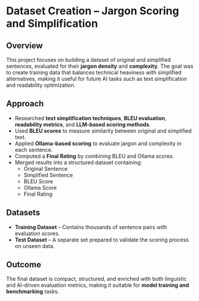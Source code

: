 # Dataset Creation – Jargon Scoring and Simplification

## Overview  
This project focuses on building a dataset of original and simplified sentences, evaluated for their **jargon density** and **complexity**. The goal was to create training data that balances technical heaviness with simplified alternatives, making it useful for future AI tasks such as text simplification and readability optimization.  

## Approach  
- Researched **text simplification techniques**, **BLEU evaluation**, **readability metrics**, and **LLM-based scoring methods**.  
- Used **BLEU scores** to measure similarity between original and simplified text.  
- Applied **Ollama-based scoring** to evaluate jargon and complexity in each sentence.  
- Computed a **Final Rating** by combining BLEU and Ollama scores.  
- Merged results into a structured dataset containing:  
  - Original Sentence  
  - Simplified Sentence  
  - BLEU Score  
  - Ollama Score  
  - Final Rating  

## Datasets  
- **Training Dataset** – Contains thousands of sentence pairs with evaluation scores.  
- **Test Dataset** – A separate set prepared to validate the scoring process on unseen data.  

## Outcome  
The final dataset is compact, structured, and enriched with both linguistic and AI-driven evaluation metrics, making it suitable for **model training and benchmarking** tasks.  
